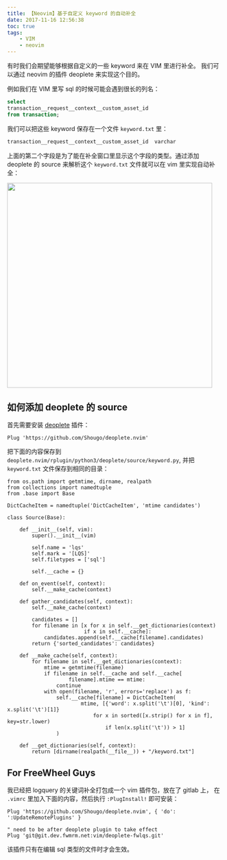 ```yaml
---
title: 【Neovim】基于自定义 keyword 的自动补全
date: 2017-11-16 12:56:38
toc: true
tags:
	- VIM
	- neovim
---
```


有时我们会期望能够根据自定义的一些 keyword 来在 VIM 里进行补全。
我们可以通过 neovim 的插件 deoplete 来实现这个目的。

<!--more-->

例如我们在 VIM 里写 sql 的时候可能会遇到很长的列名：

```sql
select
transaction__request__context__custom_asset_id
from transaction;
```

我们可以把这些 keyword 保存在一个文件 `keyword.txt` 里：

```txt
transaction__request__context__custom_asset_id	varchar
```

上面的第二个字段是为了能在补全窗口里显示这个字段的类型。通过添加 deoplete 的 source 来解析这个
`keyword.txt` 文件就可以在 vim 里实现自动补全：

<img src="http://on2hdrotz.bkt.clouddn.com/blog/1510809654151.png" width="478"/>

## 如何添加 deoplete 的 source

首先需要安装 [deoplete](https://github.com/Shougo/deoplete.nvim) 插件：

```vim
Plug 'https://github.com/Shougo/deoplete.nvim'
```

把下面的内容保存到 `deoplete.nvim/rplugin/python3/deoplete/source/keyword.py`,
并把 `keyword.txt` 文件保存到相同的目录：

```vim
from os.path import getmtime, dirname, realpath
from collections import namedtuple
from .base import Base

DictCacheItem = namedtuple('DictCacheItem', 'mtime candidates')

class Source(Base):

    def __init__(self, vim):
        super().__init__(vim)

        self.name = 'lqs'
        self.mark = '[LQS]'
        self.filetypes = ['sql']

        self.__cache = {}

    def on_event(self, context):
        self.__make_cache(context)

    def gather_candidates(self, context):
        self.__make_cache(context)

        candidates = []
        for filename in [x for x in self.__get_dictionaries(context)
                         if x in self.__cache]:
            candidates.append(self.__cache[filename].candidates)
        return {'sorted_candidates': candidates}

    def __make_cache(self, context):
        for filename in self.__get_dictionaries(context):
            mtime = getmtime(filename)
            if filename in self.__cache and self.__cache[
                    filename].mtime == mtime:
                continue
            with open(filename, 'r', errors='replace') as f:
                self.__cache[filename] = DictCacheItem(
                        mtime, [{'word': x.split('\t')[0], 'kind': x.split('\t')[1]}
                            for x in sorted([x.strip() for x in f], key=str.lower)
                                if len(x.split('\t')) > 1]
                )

    def __get_dictionaries(self, context):
        return [dirname(realpath(__file__)) + "/keyword.txt"]
```

## For FreeWheel Guys

我已经把 logquery 的关键词补全打包成一个 vim 插件包，放在了 gitlab 上，
在 `.vimrc` 里加入下面的内容，然后执行 `:PlugInstall!` 即可安装：

```vim
Plug 'https://github.com/Shougo/deoplete.nvim', { 'do': ':UpdateRemotePlugins' }

" need to be after deoplete plugin to take effect
Plug 'git@git.dev.fwmrm.net:vim/deoplete-fwlqs.git'
```

该插件只有在编辑 sql 类型的文件时才会生效。
